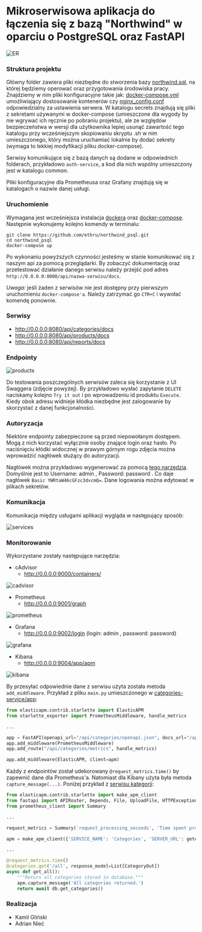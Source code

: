 # Mikroserwisowa aplikacja do łączenia się z bazą "Northwind" w oparciu o PostgreSQL oraz FastAPI

![ER](docs/ER.png)

### Struktura projektu

Główny folder zawiera pliki niezbędne do stworzenia bazy [northwind.sql](northwind.sql), na której będziemy operować 
oraz przygotowania środowiska pracy. Znajdziemy w nim pliki konfiguracyjne takie jak: [docker-compose.yml
](docker-compose.yml) umożliwiający dostosowanie kontenerów czy [nginx_config.conf](nginx_config.conf) odpowiedzialny 
za ustawienia serwera. W katalogu secrets znajdują się pliki z sekretami używanymi w docker-compose (umieszczone dla
wygody by nie wgrywać ich ręcznie po pobraniu projektu), ale ze względów bezpieczeństwa w wersji dla użytkownika 
lepiej usunąć zawartość tego katalogu przy wcześniejszym skopiowaniu skryptu .sh w nim umieszczonego, który można 
uruchamiać lokalnie by dodać sekrety (wymaga to lekkiej modyfikacji pliku docker-compose).

Serwisy komunikujące się z bazą danych są dodane w odpowiednich folderach, przykładowo `auth-service`, a kod dla nich 
wspólny umieszczony jest w katalogu common.

Pliki konfiguracyjne dla Prometheusa oraz Grafany znajdują się w katalogach o nazwie danej usługi.

### Uruchomienie

Wymagana jest wcześniejsza instalacja [dockera](https://www.docker.com/get-started) oraz 
[docker-compose](https://docs.docker.com/compose/install/). Następnie wykonujemy kolejno komendy w terminalu:

```
git clone https://github.com/ethru/northwind_psql.git
cd northwind_psql
docker-compose up
```

Po wykonaniu powyższych czynności jesteśmy w stanie komunikować się z naszym api za pomocą przeglądarki. By zobaczyć 
dokumentację oraz przetestować działanie danego serwisu należy przejść pod adres 
`http://0.0.0.0:8080/api/nazwa-serwisu/docs`.

*Uwaga:* jeśli żaden z serwisów nie jest dostępny przy pierwszym uruchomieniu `docker-compose'a`. Należy zatrzymać go 
`CTR+C` i wywołać komendę ponownie.

### Serwisy

- http://0.0.0.0:8080/api/categories/docs
- http://0.0.0.0:8080/api/products/docs
- http://0.0.0.0:8080/api/reports/docs

### Endpointy

![products](docs/products.png)

Do testowania poszczególnych serwisów zaleca się korzystanie z UI Swaggera (zdjęcie powyżej). By przykładowo wysłać 
zapytanie `DELETE` naciskamy kolejno `Try it out` i po wprowadzeniu id produktu `Execute`. Kiedy obok adresu widnieje 
kłódka niezbędne jest zalogowanie by skorzystać z danej funkcjonalności.

### Autoryzacja

Niektóre endpointy zabezpieczone są przed niepowołanym dostępem. Mogą z nich korzystać wyłącznie osoby znające 
login oraz hasło. Po naciśnięciu kłódki widocznej w prawym górnym rogu zdjęcia można wprowadzić nagłówek służący do 
autoryzacji.

Nagłówek można przykładowo wygenerować za pomocą 
[tego narzędzia](https://www.blitter.se/utils/basic-authentication-header-generator/). Domyślnie jest to Username: admin
, Password: password . Co daje nagłówek `Basic YWRtaW46cGFzc3dvcmQ=`. Dane logowania można edytować w plikach sekretów.

### Komunikacja

Komunikacja między usługami aplikacji wygląda w następujący sposób:

![services](docs/services.jpg)

### Monitorowanie

Wykorzystane zostały następujące narzędzia:

- cAdvisor
  - http://0.0.0.0:9000/containers/

![cadvisor](docs/cadvisor.png)

- Prometheus
  - http://0.0.0.0:9001/graph
  
![prometheus](docs/prometheus.png)

- Grafana
  - http://0.0.0.0:9002/login (login: admin , password: password)

![grafana](docs/grafana.png)

- Kibana
  - http://0.0.0.0:9004/app/apm

![kibana](docs/kibana.png)

By przesyłać odpowiednie dane z serwisu użyta została metoda `add_middleware`. Przykład z pliku `main.py` umieszczonego 
w [categories-service/app](categories-service/app/main.py):

```python
from elasticapm.contrib.starlette import ElasticAPM
from starlette_exporter import PrometheusMiddleware, handle_metrics

...

app = FastAPI(openapi_url="/api/categories/openapi.json", docs_url="/api/categories/docs")
app.add_middleware(PrometheusMiddleware)
app.add_route("/api/categories/metrics", handle_metrics)

app.add_middleware(ElasticAPM, client=apm)
```

Każdy z endpointów został udekorowany `@request_metrics.time()` by zapewnić dane dla Prometheus'a. Natomiast dla Kibany 
użyta była metoda `capture_message(...)`. Poniżej przykład z 
[serwisu kategorii](categories-service/app/api/categories.py):

```python
from elasticapm.contrib.starlette import make_apm_client
from fastapi import APIRouter, Depends, File, UploadFile, HTTPException
from prometheus_client import Summary

...

request_metrics = Summary('request_processing_seconds', 'Time spent processing request')

apm = make_apm_client({'SERVICE_NAME': 'Categories', 'SERVER_URL': getenv('APM_URL')})

...

@request_metrics.time()
@categories.get('/all', response_model=List[CategoryOut])
async def get_all():
    """Return all categories stored in database."""
    apm.capture_message('All categories returned.')
    return await db.get_categories()

```

### Realizacja

- Kamil Gliński
- Adrian Nieć
